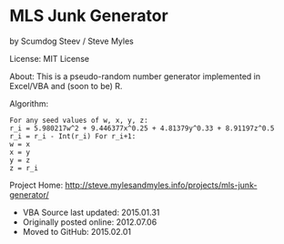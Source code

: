 # MLS Junk Generator
by Scumdog Steev / Steve Myles

License:  MIT License

About:  This is a pseudo-random number generator implemented in Excel/VBA and (soon to be) R.

Algorithm:
```
For any seed values of w, x, y, z:
r_i = 5.980217w^2 + 9.446377x^0.25 + 4.81379y^0.33 + 8.91197z^0.5
r_i = r_i - Int(r_i) For r_i+1:
w = x
x = y
y = z
z = r_i
```

Project Home:  http://steve.mylesandmyles.info/projects/mls-junk-generator/

* VBA Source last updated: 2015.01.31
* Originally posted online: 2012.07.06
* Moved to GitHub: 2015.02.01
